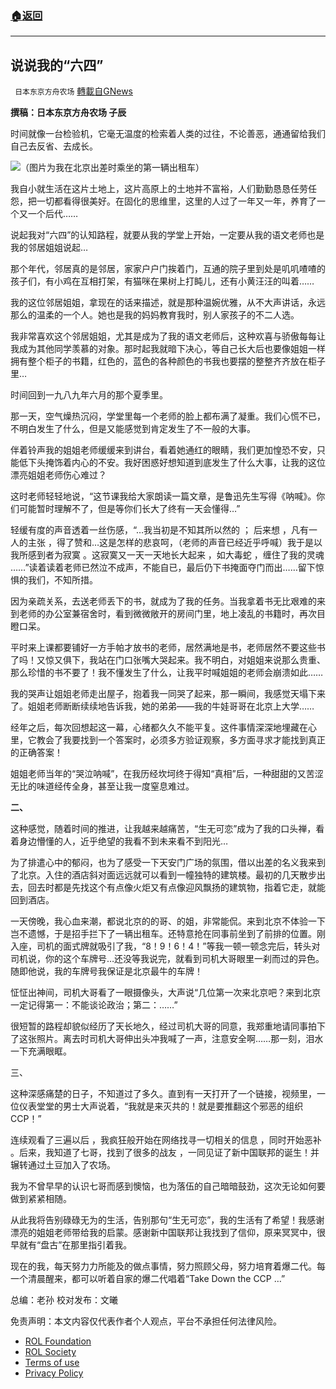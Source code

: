 ###  [:house:返回](README.md)
---


## 说说我的“六四”
` 日本东京方舟农场` [轉載自GNews](https://gnews.org/zh-hans/2639988/)

**撰稿：日本东京方舟农场  子辰**
 
时间就像一台检验机，它毫无温度的检索着人类的过往，不论善恶，通通留给我们自己去反省、去成长。
 
![](https://assets.gnews.org/wp-content/uploads/2022/05/图片-1-4-1_1654038987.jpeg)（图片为我在北京出差时乘坐的第一辆出租车）
 
我自小就生活在这片土地上，这片高原上的土地并不富裕，人们勤勤恳恳任劳任怨，把一切都看得很美好。在固化的思维里，这里的人过了一年又一年，养育了一个又一个后代……
 
说起我对“六四”的认知路程，就要从我的学堂上开始，一定要从我的语文老师也是我的邻居姐姐说起…
 
那个年代，邻居真的是邻居，家家户户门挨着门，互通的院子里到处是叽叽喳喳的孩子们，有小鸡在互相打架，有猫咪在果树上打盹儿，还有小黄汪汪的叫着……
 
我的这位邻居姐姐，拿现在的话来描述，就是那种温婉优雅，从不大声讲话，永远那么的温柔的一个人。她也是我的妈妈教育我时，别人家孩子的不二人选。
 
我非常喜欢这个邻居姐姐，尤其是成为了我的语文老师后，这种欢喜与骄傲每每让我成为其他同学羡慕的对象。那时起我就暗下决心，等自己长大后也要像姐姐一样拥有整个柜子的书籍，红色的，蓝色的各种颜色的书我也要摆的整整齐齐放在柜子里…
 
时间回到一九八九年六月的那个夏季里。
 
那一天，空气燥热沉闷，学堂里每一个老师的脸上都布满了凝重。我们心慌不已，不明白发生了什么，但是又能感觉到肯定发生了不一般的大事。
 
伴着铃声我的姐姐老师缓缓来到讲台，看着她通红的眼睛，我们更加惶恐不安，只能低下头掩饰着内心的不安。我好困惑好想知道到底发生了什么大事，让我的这位漂亮姐姐老师伤心难过？
 
这时老师轻轻地说，“这节课我给大家朗读一篇文章，是鲁迅先生写得《呐喊》。你们可能暂时理解不了，但是等你们长大了终有一天会懂得…”
 
轻缓有度的声音透着一丝伤感，“…我当初是不知其所以然的 ； 后来想 ，凡有一人的主张 ，得了赞和…这是怎样的悲哀呵，（老师的声音已经近乎呼喊）我于是以我所感到者为寂寞 。这寂寞又一天一天地长大起来 ，如大毒蛇 ，缠住了我的灵魂 ……”读着读着老师已然泣不成声，不能自已，最后仍下书掩面夺门而出……留下惊惧的我们，不知所措。
 
因为亲疏关系，去送老师丢下的书，就成为了我的任务。当我拿着书无比艰难的来到老师的办公室兼宿舍时，看到微微敞开的房间门里，地上凌乱的书籍时，再次目瞪口呆。
 
平时来上课都要铺好一方手帕才放书的老师，居然满地是书，老师居然不要这些书了吗！又惊又俱下，我站在门口张嘴大哭起来。我不明白，对姐姐来说那么贵重、那么珍惜的书不要了！我不懂发生了什么，让我平时喊姐姐的老师会崩溃如此……
 
我的哭声让姐姐老师走出屋子，抱着我一同哭了起来，那一瞬间，我感觉天塌下来了。姐姐老师断断续续地告诉我，她的弟弟——我的牛娃哥哥在北京上大学……
 
经年之后，每次回想起这一幕，心绪都久久不能平复。这件事情深深地埋藏在心里，它教会了我要找到一个答案时，必须多方验证观察，多方面寻求才能找到真正的正确答案！
 
姐姐老师当年的“哭泣呐喊”，在我历经坎坷终于得知“真相”后，一种甜甜的又苦涩无比的味道经传全身，甚至让我一度窒息难过。
 
**二、**
 
这种感觉，随着时间的推进，让我越来越痛苦，“生无可恋”成为了我的口头禅，看着身边懵懂的人，近乎绝望的我看不到未来看不到阳光…
 
为了排遣心中的郁闷，也为了感受一下天安门广场的氛围，借以出差的名义我来到了北京。入住的酒店斜对面远远就可以看到一幢独特的建筑楼。最初的几天散步出去，回去时都是先找这个有点像火炬又有点像迎风飘扬的建筑物，指着它走，就能回到酒店。
 
一天傍晚，我心血来潮，都说北京的的哥、的姐，非常能侃。来到北京不体验一下岂不遗憾，于是招手拦下了一辆出租车。还特意抢在同事前坐到了前排的位置。刚入座，司机的面式牌就吸引了我，“8！9！6！4！”等我一顿一顿念完后，转头对司机说，你的这个车牌号…还没等我说完，就看到司机大哥眼里一刹而过的异色。随即他说，我的车牌号我保证是北京最牛的车牌！
 
怔怔出神间，司机大哥看了一眼摄像头，大声说“几位第一次来北京吧？来到北京一定记得第一：不能谈论政治；第二：……”
 
很短暂的路程却貌似经历了天长地久，经过司机大哥的同意，我郑重地请同事拍下了这张照片。离去时司机大哥伸出头冲我喊了一声，注意安全啊……那一刻，泪水一下充满眼眶。
 
三、
 
这种深感痛楚的日子，不知道过了多久。直到有一天打开了一个链接，视频里，一位仪表堂堂的男士大声说着，“我就是来灭共的！就是要推翻这个邪恶的组织CCP！”
 
连续观看了三遍以后 ，我疯狂般开始在网络找寻一切相关的信息 ，同时开始恶补 。后来，我知道了七哥，找到了很多的战友 ，一同见证了新中国联邦的诞生！并辗转通过土豆加入了农场。
 
我为不曾早早的认识七哥而感到懊恼，也为落伍的自己暗暗鼓劲，这次无论如何要做到紧紧相随。
 
从此我将告别碌碌无为的生活，告别那句“生无可恋”，我的生活有了希望！我感谢漂亮的姐姐老师带给我的启蒙。感谢新中国联邦让我找到了信仰，原来冥冥中，很早就有“盘古”在那里指引着我。
 
现在的我，每天努力力所能及的做点事情，努力照顾父母，努力培育着爆二代。每一个清晨醒来，都可以听着自家的爆二代唱着“Take Down the CCP …”
 
总编：老孙
校对发布：文曦

免责声明：本文内容仅代表作者个人观点，平台不承担任何法律风险。
  
- [ROL Foundation](https://rolfoundation.org/)
- [ROL Society](https://rolsociety.org/)
- [Terms of use](https://gnews.org/terms-of-use-3/)
- [Privacy Policy](https://gnews.org/privacy-policy/)
